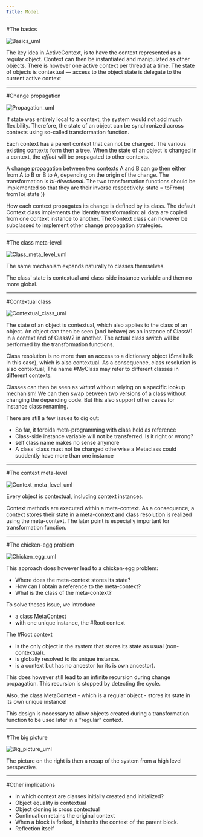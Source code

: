 ```yaml
---
Title: Model
---
```


#The basics

![Basics_uml](%assets_url%/files/a2/lwjt7uhp0p777kv4efxiw6jttn82fx/basics.png) 

The key idea in ActiveContext, is to have the context represented as a regular object. Context can then be instantiated and manipulated as other objects. There is however one active context per thread at a time. The state of objects is contextual &mdash; access to the object state is delegate to the current active context


---

#Change propagation

![Propagation_uml](%assets_url%/files/c9/jwrv3zs52p718lwfrzi0ud6ng8692g/propagation.png) 

If state was entirely local to a context, the system would not add much flexibility. Therefore, the state of an object can be synchronized across contexts using so-called transformation function. 

Each context has a parent context that can not be changed. The various existing contexts form then a tree. When the state of an object is changed in a context, the *effect* will be propagated to other contexts.

A change propagation between two contexts A and B can go then either from A to B or B to A, depending on the origin of the change. The transformation is *bi-directional*. The two transformation functions should be implemented so that they are their inverse respectively: state = toFrom( fromTo( state ))

How each context propagates its change is defined by its class. The default Context class implements the identity transformation: all data are copied from one context instance to another. The Context class can however be subclassed to implement other change propagation strategies. 


---

#The class meta-level 

![Class_meta_level_uml](%assets_url%/files/84/54mpabyyma913rhxypqqspbtlnz88e/class-meta-level.png)

The same mechanism expands naturally to classes themselves. 

The class' state is contextual and class-side instance variable and then no more global. 


---

#Contextual class 

![Contextual_class_uml](%assets_url%/files/4b/bp8vsa5yxjr2spy2xwhn8qtll7gw3x/contextual-class.png)

The state of an object is contextual, which also applies to the class of an object. An object can then be seen (and behave) as an instance of ClassV1 in a context and of ClassV2 in another. The actual class switch will be performed by the transformation functions. 

Class resolution  is no more than an access to a dictionary object (Smalltalk in this case), which is also contextual. As a consequence, class resolution is also contextual; The name #MyClass may refer to different classes in different contexts.

Classes can then be seen as *virtual* without relying on a specific lookup mechanism! We can then swap between two versions of a class without changing the depending code. But this also support other cases for instance class renaming. 

There are still a few issues to dig out:


-  So far, it forbids meta-programming with class held as reference
-  Class-side instance variable will not be transferred. Is it right or wrong?
-  self class name makes no sense anymore
-  A class' class must not be changed otherwise a Metaclass could suddently have more than one instance

---

#The context meta-level

![Context_meta_level_uml](%assets_url%/files/9e/p0bowbrg1xc4044op7wfi91b2q95xa/context-meta-level.png)

Every object is contextual, including context instances. 

Context methods are executed within a meta-context. As a consequence, a context stores their state in a meta-context and class resolution is realized using the meta-context. The later point is especially important for transformation function. 


---

#The chicken-egg problem

![Chicken_egg_uml](%assets_url%/files/93/am5e019xc59kzpb33v37y759oy0i4h/chicken-egg.png)

This approach does however lead to a chicken-egg problem:


-  Where does the meta-context stores its state?
-  How can I obtain a reference to the meta-context?
-  What is the class of the meta-context?

To solve theses issue, we introduce


-  a class MetaContext 
-  with one unique instance, the #Root context

The #Root context 


-  is the only object in the system that stores its state as usual (non-contextual).
-  is globally resolved to its unique instance. 
-  is a context but has no ancestor (or its is own ancestor).  

This does however still lead to an infinite recursion during change propagation. This recursion is stopped by detecting the cycle.

Also, the class MetaContext - which is a regular object - stores its state in its own unique instance! 

This design is necessary to allow objects created during a transformation function to be used later in a "regular" context. 


---

#The big picture

![Big_picture_uml](%assets_url%/files/2e/l0b3ui8tn1c7e2q6tdmy56ohivgwxk/big-picture.png)

The picture on the right is then a recap of the system from a high level perspective.


---

#Other implications


-  In which context are classes initially created and initialized?
-  Object equality is contextual
-  Object cloning is cross contextual
-  Continuation retains the original context
-  When a block is forked, it inherits the context of the parent block.
-  Reflection itself
